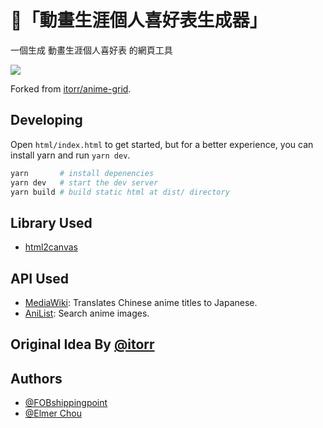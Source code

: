 # 🤖「動畫生涯個人喜好表生成器」

一個生成 動畫生涯個人喜好表 的網頁工具

![](https://i.imgur.com/3W13QNP.png)

Forked from [itorr/anime-grid](https://github.com/itorr/anime-grid).

## Developing

Open `html/index.html` to get started, but for a better experience, you can install yarn and run `yarn dev`.

```sh
yarn       # install depenencies
yarn dev   # start the dev server
yarn build # build static html at dist/ directory
```

## Library Used

- [html2canvas](https://github.com/niklasvh/html2canvas)

## API Used

- [MediaWiki](https://www.mediawiki.org/wiki/API:Main_page): Translates Chinese anime titles to Japanese.
- [AniList](https://anilist.gitbook.io/anilist-apiv2-docs/): Search anime images.

## Original Idea By [@itorr](https://github.com/itorr/anime-grid)

## Authors

- [@FOBshippingpoint](https://github.com/FOBshippingpoint)
- [@Elmer Chou](https://github.com/elmerchou)
